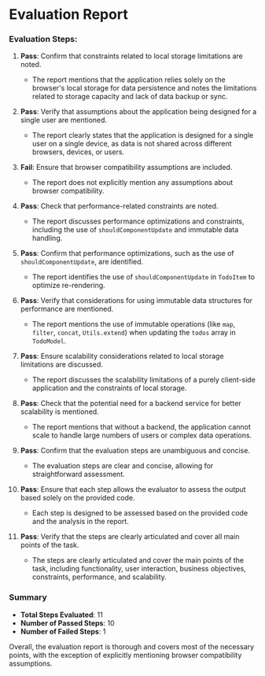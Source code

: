 # Evaluation Report

### Evaluation Steps:

1. **Pass**: Confirm that constraints related to local storage limitations are noted.
    - The report mentions that the application relies solely on the browser's local storage for data persistence and notes the limitations related to storage capacity and lack of data backup or sync.

2. **Pass**: Verify that assumptions about the application being designed for a single user are mentioned.
    - The report clearly states that the application is designed for a single user on a single device, as data is not shared across different browsers, devices, or users.

3. **Fail**: Ensure that browser compatibility assumptions are included.
    - The report does not explicitly mention any assumptions about browser compatibility.

4. **Pass**: Check that performance-related constraints are noted.
    - The report discusses performance optimizations and constraints, including the use of `shouldComponentUpdate` and immutable data handling.

5. **Pass**: Confirm that performance optimizations, such as the use of `shouldComponentUpdate`, are identified.
    - The report identifies the use of `shouldComponentUpdate` in `TodoItem` to optimize re-rendering.

6. **Pass**: Verify that considerations for using immutable data structures for performance are mentioned.
    - The report mentions the use of immutable operations (like `map`, `filter`, `concat`, `Utils.extend`) when updating the `todos` array in `TodoModel`.

7. **Pass**: Ensure scalability considerations related to local storage limitations are discussed.
    - The report discusses the scalability limitations of a purely client-side application and the constraints of local storage.

8. **Pass**: Check that the potential need for a backend service for better scalability is mentioned.
    - The report mentions that without a backend, the application cannot scale to handle large numbers of users or complex data operations.

9. **Pass**: Confirm that the evaluation steps are unambiguous and concise.
    - The evaluation steps are clear and concise, allowing for straightforward assessment.

10. **Pass**: Ensure that each step allows the evaluator to assess the output based solely on the provided code.
    - Each step is designed to be assessed based on the provided code and the analysis in the report.

11. **Pass**: Verify that the steps are clearly articulated and cover all main points of the task.
    - The steps are clearly articulated and cover the main points of the task, including functionality, user interaction, business objectives, constraints, performance, and scalability.

### Summary

- **Total Steps Evaluated**: 11
- **Number of Passed Steps**: 10
- **Number of Failed Steps**: 1

Overall, the evaluation report is thorough and covers most of the necessary points, with the exception of explicitly mentioning browser compatibility assumptions.
